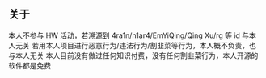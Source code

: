 ## 关于

本人不参与 HW 活动，若溯源到 4ra1n/n1ar4/EmYiQing/Qing Xu/rg 等 id 与本人无关
若用本人项目进行恶意行为/违法行为/割韭菜等行为，本人概不负责，也与本人无关
本人目前没有做过任何知识付费，没有任何割韭菜行为，本人开源的软件都是免费
















<!--
**wolfzz33/wolfzz33** is a ✨ _special_ ✨ repository because its `README.md` (this file) appears on your GitHub profile.

Here are some ideas to get you started:

- 🔭 I’m currently working on ...
- 🌱 I’m currently learning ...
- 👯 I’m looking to collaborate on ...
- 🤔 I’m looking for help with ...
- 💬 Ask me about ...
- 📫 How to reach me: ...
- 😄 Pronouns: ...
- ⚡ Fun fact: ...
-->
